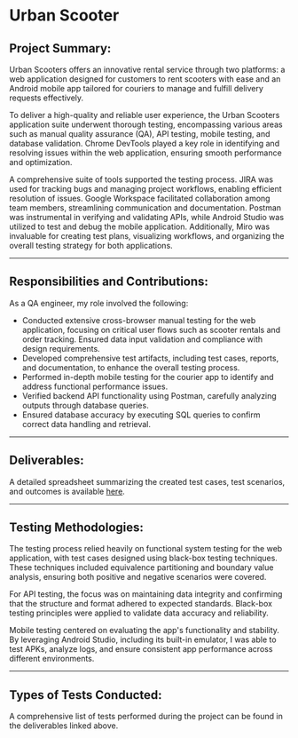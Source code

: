 # Urban Scooter

## Project Summary:
Urban Scooters offers an innovative rental service through two platforms: a web application designed for customers to rent scooters with ease and an Android mobile app tailored for couriers to manage and fulfill delivery requests effectively.

To deliver a high-quality and reliable user experience, the Urban Scooters application suite underwent thorough testing, encompassing various areas such as manual quality assurance (QA), API testing, mobile testing, and database validation. Chrome DevTools played a key role in identifying and resolving issues within the web application, ensuring smooth performance and optimization.

A comprehensive suite of tools supported the testing process. JIRA was used for tracking bugs and managing project workflows, enabling efficient resolution of issues. Google Workspace facilitated collaboration among team members, streamlining communication and documentation. Postman was instrumental in verifying and validating APIs, while Android Studio was utilized to test and debug the mobile application. Additionally, Miro was invaluable for creating test plans, visualizing workflows, and organizing the overall testing strategy for both applications.

---

## Responsibilities and Contributions:
As a QA engineer, my role involved the following:

- Conducted extensive cross-browser manual testing for the web application, focusing on critical user flows such as scooter rentals and order tracking. Ensured data input validation and compliance with design requirements.
- Developed comprehensive test artifacts, including test cases, reports, and documentation, to enhance the overall testing process.
- Performed in-depth mobile testing for the courier app to identify and address functional performance issues.
- Verified backend API functionality using Postman, carefully analyzing outputs through database queries.
- Ensured database accuracy by executing SQL queries to confirm correct data handling and retrieval.

---

## Deliverables:
A detailed spreadsheet summarizing the created test cases, test scenarios, and outcomes is available [here](https://docs.google.com/spreadsheets/d/1UsQsY8LlLYiftERdz5uTSSXNdS04iAd5w_SP-LgxErY/edit?usp=sharing).

---

## Testing Methodologies:
The testing process relied heavily on functional system testing for the web application, with test cases designed using black-box testing techniques. These techniques included equivalence partitioning and boundary value analysis, ensuring both positive and negative scenarios were covered.

For API testing, the focus was on maintaining data integrity and confirming that the structure and format adhered to expected standards. Black-box testing principles were applied to validate data accuracy and reliability.

Mobile testing centered on evaluating the app's functionality and stability. By leveraging Android Studio, including its built-in emulator, I was able to test APKs, analyze logs, and ensure consistent app performance across different environments.

---

## Types of Tests Conducted:
A comprehensive list of tests performed during the project can be found in the deliverables linked above.
